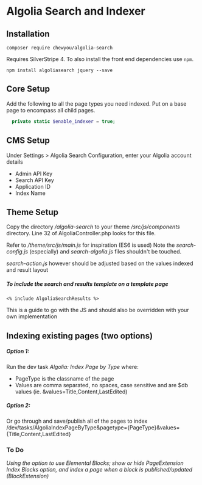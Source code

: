 # Algolia Search and Indexer

## Installation

```
composer require chewyou/algolia-search
```

Requires SilverStripe 4. To also install the front end dependencies use `npm`.

```
npm install algoliasearch jquery --save
```

## Core Setup

Add the following to all the page types you need indexed. Put on a base page to encompass all child pages.

```php
  private static $enable_indexer = true;
```

## CMS Setup

Under Settings > Algolia Search Configuration, enter your Algolia account details

-   Admin API Key
-   Search API Key
-   Application ID
-   Index Name

## Theme Setup

Copy the directory _/algolia-search_ to your theme _/src/js/components_
directory. Line 32 of AlgoliaController.php looks for this file.

Refer to _/theme/src/js/main.js_ for inspiration (ES6 is used) Note the
_search-config.js_ (especially) and _search-algolia.js_ files shouldn't be touched.

_search-action.js_ however should be adjusted based on the values indexed and result layout

##### To include the search and results template on a template page

    <% include AlgoliaSearchResults %>

This is a guide to go with the JS and should also be overridden with your own
implementation

## Indexing existing pages (two options)

##### Option 1:

Run the dev task _Algolia: Index Page by Type_ where:

-   PageType is the classname of the page
-   Values are comma separated, no spaces, case sensitive and are \$db values
    (ie. &values=Title,Content,LastEdited)

##### Option 2:

Or go through and save/publish all of the pages to index
/dev/tasks/AlgoliaIndexPageByType&pagetype={PageType}&values={Title,Content,LastEdited}

### To Do

_Using the option to use Elemental Blocks; show or hide PageExtension Index
Blocks option, and index a page when a block is published/updated (BlockExtension)_
